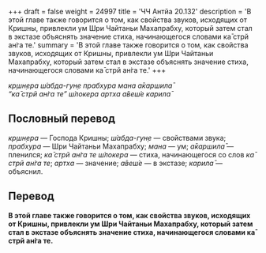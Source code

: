 +++
draft = false
weight = 24997
title = 'ЧЧ Антйа 20.132'
description = 'В этой главе также говорится о том, как свойства звуков, исходящих от Кришны, привлекли ум Шри Чайтаньи Махапрабху, который затем стал в экстазе объяснять значение стиха, начинающегося словами ка̄ стрй ан̇га те.'
summary = 'В этой главе также говорится о том, как свойства звуков, исходящих от Кришны, привлекли ум Шри Чайтаньи Махапрабху, который затем стал в экстазе объяснять значение стиха, начинающегося словами ка̄ стрй ан̇га те.'
+++

_кр̣шн̣ера ш́абда-гун̣е прабхура мана а̄каршила̄  
“ка̄ стрй ан̇га те” ш́локера артха а̄веш́е карила̄_

## Пословный перевод

_кр̣шн̣ера_ — Господа Кришны; _ш́абда_\-_гун̣е_ — свойствами звука; _прабхура_ — Шри Чайтаньи Махапрабху; _мана_ — ум; _а̄каршила̄_ — пленился; _ка̄_ _стрй_ _ан̇га_ _те_ _ш́локера_ — стиха, начинающегося со слов _ка̄ стрй ан̇га те_; _артха_ — значение; _а̄веш́е_ — в экстазе; _карила̄_ — объяснил.

## Перевод

**В этой главе также говорится о том, как свойства звуков, исходящих от Кришны, привлекли ум Шри Чайтаньи Махапрабху, который затем стал в экстазе объяснять значение стиха, начинающегося словами ка̄ стрй ан̇га те.**
